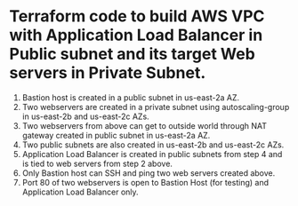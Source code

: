 # Terraform code to build AWS VPC with Application Load Balancer in Public subnet and its target Web servers in Private Subnet.


1. Bastion host is created in a public subnet in us-east-2a AZ.
2. Two webservers are created in a private subnet using autoscaling-group in us-east-2b and us-east-2c AZs.
3. Two webservers from above can get to outside world through NAT gateway created in public subnet in us-east-2a AZ.
4. Two public subnets are also created in us-east-2b and us-east-2c AZs.
5. Application Load Balancer is created in public subnets from step 4 and is tied to web servers from step 2 above.
6. Only Bastion host can SSH and ping two web servers created above.
7. Port 80 of two webservers is open to Bastion Host (for testing) and Application Load Balancer only.
